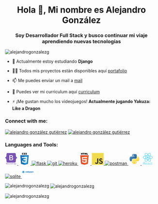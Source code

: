 <h1 align="center">Hola 👋, Mi nombre es Alejandro González</h1>
<h3 align="center">Soy Desarrollador Full Stack y busco continuar mi viaje aprendiendo nuevas tecnologías</h3>

<p align="left"> <img src="https://komarev.com/ghpvc/?username=alejandrogonzalezg&label=Profile%20views&color=0e75b6&style=flat" alt="alejandrogonzalezg" /> </p>

- 🌱 Actualmente estoy estudiando **Django**

- 👨‍💻 Todos mis proyectos están disponibles aquí [portafolio]

- 📫 Me puedes enviar un mail a [mail]

- 📄 Puedes ver mi curriculum aquí [curriculum]

- ⚡ ¡Me gustan mucho los videojuegos! **Actualmente jugando Yakuza: Like a Dragon**

<h3 align="left">Connect with me:</h3>
<p align="left">
<a href="https://linkedin.com/in/alejandro-moises-gonzalez" target="blank"><img align="center" src="https://raw.githubusercontent.com/rahuldkjain/github-profile-readme-generator/master/src/images/icons/Social/linked-in-alt.svg" alt="alejandro gonzález gutiérrez" height="30" width="40" /></a>
<a href="https://fb.com/aleee.gonzalez.gut" target="blank"><img align="center" src="https://raw.githubusercontent.com/rahuldkjain/github-profile-readme-generator/master/src/images/icons/Social/facebook.svg" alt="alejandro gonzález gutiérrez" height="30" width="40" /></a>
</p>

<h3 align="left">Languages and Tools:</h3>
<p align="left"> <a href="https://getbootstrap.com" target="_blank" rel="noreferrer"> <img src="https://raw.githubusercontent.com/devicons/devicon/master/icons/bootstrap/bootstrap-plain-wordmark.svg" alt="bootstrap" width="40" height="40"/> </a> <a href="https://www.w3schools.com/css/" target="_blank" rel="noreferrer"> <img src="https://raw.githubusercontent.com/devicons/devicon/master/icons/css3/css3-original-wordmark.svg" alt="css3" width="40" height="40"/> </a> <a href="https://flask.palletsprojects.com/" target="_blank" rel="noreferrer"> <img src="https://www.vectorlogo.zone/logos/pocoo_flask/pocoo_flask-icon.svg" alt="flask" width="40" height="40"/> </a> <a href="https://git-scm.com/" target="_blank" rel="noreferrer"> <img src="https://www.vectorlogo.zone/logos/git-scm/git-scm-icon.svg" alt="git" width="40" height="40"/> </a> <a href="https://heroku.com" target="_blank" rel="noreferrer"> <img src="https://www.vectorlogo.zone/logos/heroku/heroku-icon.svg" alt="heroku" width="40" height="40"/> </a> <a href="https://www.w3.org/html/" target="_blank" rel="noreferrer"> <img src="https://raw.githubusercontent.com/devicons/devicon/master/icons/html5/html5-original-wordmark.svg" alt="html5" width="40" height="40"/> </a> <a href="https://developer.mozilla.org/en-US/docs/Web/JavaScript" target="_blank" rel="noreferrer"> <img src="https://raw.githubusercontent.com/devicons/devicon/master/icons/javascript/javascript-original.svg" alt="javascript" width="40" height="40"/> </a> <a href="https://postman.com" target="_blank" rel="noreferrer"> <img src="https://www.vectorlogo.zone/logos/getpostman/getpostman-icon.svg" alt="postman" width="40" height="40"/> </a> <a href="https://www.python.org" target="_blank" rel="noreferrer"> <img src="https://raw.githubusercontent.com/devicons/devicon/master/icons/python/python-original.svg" alt="python" width="40" height="40"/> </a> <a href="https://reactjs.org/" target="_blank" rel="noreferrer"> <img src="https://raw.githubusercontent.com/devicons/devicon/master/icons/react/react-original-wordmark.svg" alt="react" width="40" height="40"/> </a> <a href="https://www.sqlite.org/" target="_blank" rel="noreferrer"> <img src="https://www.vectorlogo.zone/logos/sqlite/sqlite-icon.svg" alt="sqlite" width="40" height="40"/> </a> <a href="https://webpack.js.org" target="_blank" rel="noreferrer"> <img src="https://raw.githubusercontent.com/devicons/devicon/d00d0969292a6569d45b06d3f350f463a0107b0d/icons/webpack/webpack-original-wordmark.svg" alt="webpack" width="40" height="40"/> </a> </p>

<p><img align="left" src="https://github-readme-stats.vercel.app/api/top-langs?username=alejandrogonzalezg&show_icons=true&locale=en&layout=compact" alt="alejandrogonzalezg" /></p>

<p>&nbsp;<img align="center" src="https://github-readme-stats.vercel.app/api?username=alejandrogonzalezg&show_icons=true&locale=en" alt="alejandrogonzalezg" /></p>

<p><img align="center" src="https://github-readme-streak-stats.herokuapp.com/?user=alejandrogonzalezg&" alt="alejandrogonzalezg" /></p>


[curriculum]: https://www.canva.com/design/DAFJxyzj0nc/67-vZPAhyhQgTPLQVSedVQ/view?utm_content=DAFJxyzj0nc&utm_campaign=designshare&utm_medium=link&utm_source=publishsharelink
[portafolio]: https://portafolio-alejandro-gonzalez.vercel.app/
[mail]: mailto:ale.gonzalez.gut@gmail.com